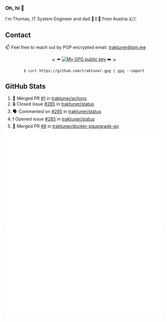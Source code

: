 ### Oh, hi 👋

I'm Thomas, IT System Engineer and dad 👶♊️👶 from Austria 🇦🇹

<!--
**traktuner/traktuner** is a ✨ _special_ ✨ repository because its `README.md` (this file) appears on your GitHub profile.

Here are some ideas to get you started:

- 🔭 I’m currently working on ...
- 🌱 I’m currently learning ...
- 👯 I’m looking to collaborate on ...
- 🤔 I’m looking for help with ...
- 💬 Ask me about ...
- 📫 How to reach me: ...
- 😄 Pronouns: ...
- ⚡ Fun fact: ...
-->

## Contact
📫 Feel free to reach out by PGP encrypted email:
traktuner@pm.me

<div align="center" markdown="1">

↙️ ⬅️ [![My GPG public key](https://img.shields.io/badge/PGP%20public%20key-6D4AFF?style=for-the-badge)](https://github.com/traktuner.gpg) ➡️ ↘️

```shell
$ curl https://github.com/traktuner.gpg | gpg --import
```

</div>

## GitHub Stats
<!--START_SECTION:activity-->
1. 🎉 Merged PR [#1](https://github.com/traktuner/actions/pull/1) in [traktuner/actions](https://github.com/traktuner/actions)
2. 🔒 Closed issue [#285](https://github.com/traktuner/status/issues/285) in [traktuner/status](https://github.com/traktuner/status)
3. 🗣 Commented on [#285](https://github.com/traktuner/status/issues/285#issuecomment-1886371150) in [traktuner/status](https://github.com/traktuner/status)
4. ❗ Opened issue [#285](https://github.com/traktuner/status/issues/285) in [traktuner/status](https://github.com/traktuner/status)
5. 🎉 Merged PR [#8](https://github.com/traktuner/docker-pgupgrade-go/pull/8) in [traktuner/docker-pgupgrade-go](https://github.com/traktuner/docker-pgupgrade-go)
<!--END_SECTION:activity-->

![](https://github.com/traktuner/traktuner/blob/master/generated/overview.svg)
![](https://github.com/traktuner/traktuner/blob/master/generated/languages.svg)
